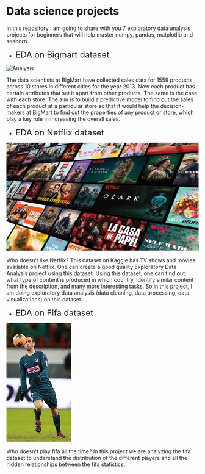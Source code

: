# Data science projects

In this repository I am going to share with you 7 exploratory data analysis projects for beginners that will help master numpy, pandas, matplotlib and seaborn.

- <a href="https://github.com/abdelrhmanwahdan/EDA-on-Bigmart-dataset" style="font-size: 22px; text-decoration: none">EDA on Bigmart dataset</a>

![Analysis](images/analysis.jpg "Analysis")

The data scientists at BigMart have collected sales data for 1559 products across 10 stores in different cities for the year 2013. Now each product has certain attributes that set it apart from other products. The same is the case with each store. The aim is to build a predictive model to find out the sales of each product at a particular store so that it would help the decision-makers at BigMart to find out the properties of any product or store, which play a key role in increasing the overall sales.

- <a href="https://github.com/abdelrhmanwahdan/EDA-on-Netflix-dataset" style="font-size: 22px; text-decoration: none">EDA on Netflix dataset</a>

![Netflix](images/netflix.jpg "Netflix")

Who doesn’t like Netflix? This dataset on Kaggle has TV shows and movies available on Netflix. One can create a good quality Exploratory Data Analysis project using this dataset. Using this dataset, one can find out: what type of content is produced in which country, identify similar content from the description, and many more interesting tasks. So in this project, I am doing exploratory data analysis (data cleaning, data processing, data visualizations) on this dataset.

- <a href="https://github.com/abdelrhmanwahdan/EDA-on-Fifa-dataset" style="font-size: 22px; text-decoration: none">EDA on Fifa dataset</a> 

![Fifa](images/football.jpeg)

Who doesn't play fifa all the time? In this project we are analyzing the fifa dataset to understand the distribution of the different players and all the hidden relationships between the fifa statistics. 